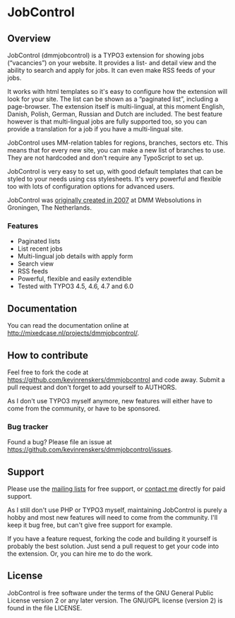 # JobControl

## Overview
JobControl (dmmjobcontrol) is a TYPO3 extension for showing jobs (“vacancies”) on your website. It provides a list- and detail view and the ability to search and apply for jobs. It can even make RSS feeds of your jobs.

It works with html templates so it's easy to configure how the extension will look for your site. The list can be shown as a “paginated list”, including a page-browser. The extension itself is multi-lingual, at this moment English, Danish, Polish, German, Russian and Dutch are included. The best feature however is that multi-lingual jobs are fully supported too, so you can provide a translation for a job if you have a multi-lingual site.

JobControl uses MM-relation tables for regions, branches, sectors etc. This means that for every new site, you can make a new list of branches to use. They are not hardcoded and don't require any TypoScript to set up.

JobControl is very easy to set up, with good default templates that can be styled to your needs using css stylesheets. It's very powerful and flexible too with lots of configuration options for advanced users.

JobControl was [originally created in 2007](http://mixedcase.nl/articles/2013/04/10/dmmjobcontrol-six-years-old/) at DMM Websolutions in Groningen, The Netherlands.

### Features
* Paginated lists
* List recent jobs
* Multi-lingual job details with apply form
* Search view
* RSS feeds
* Powerful, flexible and easily extendible
* Tested with TYPO3 4.5, 4.6, 4.7 and 6.0

## Documentation
You can read the documentation online at http://mixedcase.nl/projects/dmmjobcontrol/.

## How to contribute
Feel free to fork the code at https://github.com/kevinrenskers/dmmjobcontrol and code away. Submit a pull request and don't forget to add yourself to AUTHORS.

As I don't use TYPO3 myself anymore, new features will either have to come from the community, or have to be sponsored.

### Bug tracker
Found a bug? Please file an issue at https://github.com/kevinrenskers/dmmjobcontrol/issues.

## Support
Please use the [mailing lists](http://typo3.org/support/mailing-lists/)  for free support, or [contact me](http://mixedcase.nl/about/) directly for paid support.

As I still don't use PHP or TYPO3 myself, maintaining JobControl is purely a hobby and most new features will need to come from the community. I'll keep it bug free, but can't give free support for example.

If you have a feature request, forking the code and building it yourself is probably the best solution. Just send a pull request to get your code into the extension. Or, you can hire me to do the work.

## License
JobControl is free software under the terms of the
GNU General Public License version 2 or any later version.
The GNU/GPL license (version 2) is found in the file LICENSE.
